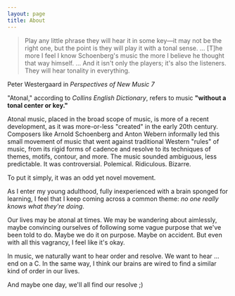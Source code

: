 ```yaml
---
layout: page
title: About
---
```

>Play any little phrase they will hear it in some key—it may not be the right one, but the point is they will play it with a tonal sense. ... [T]he more I feel I know Schoenberg's music the more I believe he thought that way himself. ... And it isn't only the players; it's also the listeners. They will hear tonality in everything.

Peter Westergaard in _Perspectives of New Music 7_

"Atonal," according to _Collins English Dictionary_, refers to music __"without a tonal center or key."__

Atonal music, placed in the broad scope of music, is more of a recent development, as it was more-or-less "created" in the early 20th century. Composers like Arnold Schoenberg and Anton Webern informally led this small movement of music that went against traditional Western "rules" of music, from its rigid forms of cadence and resolve to its techniques of themes, motifs, contour, and more. The music sounded ambiguous, less predictable. It was controversial. Polemical. Ridiculous. Bizarre.

To put it simply, it was an odd yet novel movement.

As I enter my young adulthood, fully inexperienced with a brain sponged for learning, I feel that I keep coming across a common theme: _no one really knows what they're doing_.

Our lives may be atonal at times. We may be wandering about aimlessly, maybe convincing ourselves of following some vague purpose that we've been told to do. Maybe we do it on purpose. Maybe on accident. But even with all this vagrancy, I feel like it's okay.

In music, we naturally want to hear order and resolve. We want to hear ... end on a C. In the same way, I think our brains are wired to find a similar kind of order in our lives.

And maybe one day, we'll all find our resolve ;)

